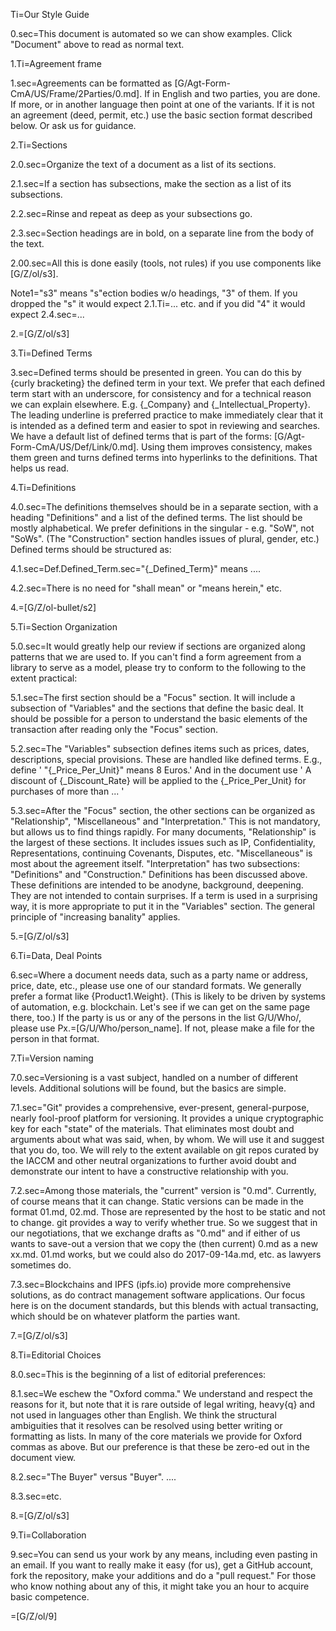 Ti=Our Style Guide

0.sec=This document is automated so we can show examples.  Click "Document" above to read as normal text.

1.Ti=Agreement frame

1.sec=Agreements can be formatted as [G/Agt-Form-CmA/US/Frame/2Parties/0.md].  If in English and two parties, you are done.  If more, or in another language then point at one of the variants.  If it is not an agreement (deed, permit, etc.) use the basic section format described below.  Or ask us for guidance. 


2.Ti=Sections

2.0.sec=Organize the text of a document as a list of its sections.

2.1.sec=If a section has subsections, make the section as a list of its subsections.

2.2.sec=Rinse and repeat as deep as your subsections go.

2.3.sec=Section headings are in bold, on a separate line from the body of the text.

2.00.sec=All this is done easily (tools, not rules) if you use components like [G/Z/ol/s3].

Note1="s3" means "s"ection bodies w/o headings, "3" of them. If you dropped the "s" it would expect 2.1.Ti=... etc. and if you did "4" it would expect 2.4.sec=... 

2.=[G/Z/ol/s3]

3.Ti=Defined Terms

3.sec=Defined terms should be presented in green.  You can do this by {curly bracketing} the defined term in your text.  We prefer that each defined term start with an underscore, for consistency and for a technical reason we can explain elsewhere.  E.g. {_Company} and {_Intellectual_Property}.  The leading underline is preferred practice to make immediately clear that it is intended as a defined term and easier to spot in reviewing and searches.  We have a default list of defined terms that is part of the forms:  [G/Agt-Form-CmA/US/Def/Link/0.md].  Using them improves consistency, makes them green and turns defined terms into hyperlinks to the definitions.  That helps us read.  

4.Ti=Definitions

4.0.sec=The definitions themselves should be in a separate section, with a heading "Definitions" and a list of the defined terms.  The list should be mostly alphabetical.  We prefer definitions in the singular - e.g. "SoW", not "SoWs".  (The "Construction" section handles issues of plural, gender, etc.)   Defined terms should be structured as:

4.1.sec=Def.Defined_Term.sec="{_Defined_Term}" means ....

4.2.sec=There is no need for "shall mean" or "means herein," etc.

4.=[G/Z/ol-bullet/s2]

5.Ti=Section Organization

5.0.sec=It would greatly help our review if sections are organized along patterns that we are used to.  If you can't find a form agreement from a library to serve as a model, please try to conform to the following to the extent practical:
 
5.1.sec=The first section should be a "Focus" section.  It will include a subsection of "Variables" and the sections that define the basic deal.  It should be possible for a person to understand the basic elements of the transaction after reading only the "Focus" section.  

5.2.sec=The "Variables" subsection defines items such as prices, dates, descriptions, special provisions.  These are handled like defined terms.  E.g., define ' "{_Price_Per_Unit}" means 8 Euros.'  And in the document use ' A discount of {_Discount_Rate} will be applied to the {_Price_Per_Unit} for purchases of more than ... '

5.3.sec=After the "Focus" section, the other sections can be organized as "Relationship", "Miscellaneous" and "Interpretation."  This is not mandatory, but allows us to find things rapidly.  For many documents, "Relationship" is the largest of these sections.  It includes issues such as IP, Confidentiality, Representations, continuing Covenants, Disputes, etc.  "Miscellaneous" is most about the agreement itself.  "Interpretation" has two subsections:  "Definitions" and "Construction."  Definitions has been discussed above.  These definitions are intended to be anodyne, background, deepening.  They are not intended to contain surprises.  If a term is used in a surprising way, it is more appropriate to put it in the "Variables" section.  The general principle of "increasing banality" applies.  

5.=[G/Z/ol/s3]

6.Ti=Data, Deal Points
 
6.sec=Where a document needs data, such as a party name or address, price, date, etc., please use one of our standard formats.  We generally prefer a format like {Product1.Weight}. (This is likely to be driven by systems of automation, e.g. blockchain. Let's see if we can get on the same page there, too.)  If the party is us or any of the persons in the list G/U/Who/, please use Px.=[G/U/Who/person_name].  If not, please make a file for the person in that format.

7.Ti=Version naming

7.0.sec=Versioning is a vast subject, handled on a number of different levels.  Additional solutions will be found, but the basics are simple.

7.1.sec="Git" provides a comprehensive, ever-present, general-purpose, nearly fool-proof platform for versioning.  It provides a unique cryptographic key for each "state" of the materials.  That eliminates most doubt and arguments about what was said, when, by whom.  We will use it and suggest that you do, too.  We will rely to the extent available on git repos curated by the IACCM and other neutral organizations to further avoid doubt and demonstrate our intent to have a constructive relationship with you.

7.2.sec=Among those materials, the "current" version is "0.md".   Currently, of course means that it can change.  Static versions can be made in the format 01.md, 02.md.  Those are represented by the host to be static and not to change.  git provides a way to verify whether true.  So we suggest that in our negotiations, that we exchange drafts as "0.md" and if either of us wants to save-out a version that we copy the (then current) 0.md as a new xx.md.  01.md works, but we could also do 2017-09-14a.md, etc. as lawyers sometimes do.  

7.3.sec=Blockchains and IPFS (ipfs.io) provide more comprehensive solutions, as do contract management software applications.  Our focus here is on the document standards, but this blends with actual transacting, which should be on whatever platform the parties want.

7.=[G/Z/ol/s3]

8.Ti=Editorial Choices

8.0.sec=This is the beginning of a list of editorial preferences:

8.1.sec=We eschew the "Oxford comma."  We understand and respect the reasons for it, but note that it is rare outside of legal writing, heavy{q} and not used in languages other than English.  We think the structural ambiguities that it resolves can be resolved using better writing or formatting as lists.  In many of the core materials we provide for Oxford commas as above.  But our preference is that these be zero-ed out in the document view.

8.2.sec="The Buyer" versus "Buyer".  ....

8.3.sec=etc.

8.=[G/Z/ol/s3] 

9.Ti=Collaboration

9.sec=You can send us your work by any means, including even pasting in an email.  If you want to really make it easy (for us), get a GitHub account, fork the repository, make your additions and do a "pull request."  For those who know nothing about any of this, it might take you an hour to acquire basic competence. 

=[G/Z/ol/9]
